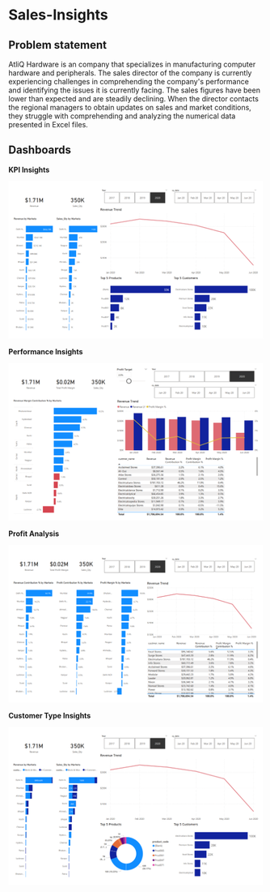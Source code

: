 # Sales-Insights

## Problem statement

AtliQ Hardware is an company that specializes in manufacturing computer hardware and peripherals. 
The sales director of the company is currently experiencing challenges in comprehending the company's performance and identifying the issues it is currently facing. 
The sales figures have been lower than expected and are steadily declining. 
When the director contacts the regional managers to obtain updates on sales and market conditions, they struggle with comprehending and analyzing the numerical data presented in Excel files.

## Dashboards

**KPI Insights**

 <img src="https://github.com/sohamthirty/Sales-Insights/blob/main/Dashboards/KPI_Sales-Insights.png" class="center">

 **Performance Insights**

 <img src="https://github.com/sohamthirty/Sales-Insights/blob/main/Dashboards/Performance Insights.png" class="center">

 **Profit Analysis**

 <img src="https://github.com/sohamthirty/Sales-Insights/blob/main/Dashboards/Profit Analysis.png" class="center">

 **Customer Type Insights**

 <img src="https://github.com/sohamthirty/Sales-Insights/blob/main/Dashboards/Customer Type Insights.png" class="center">
